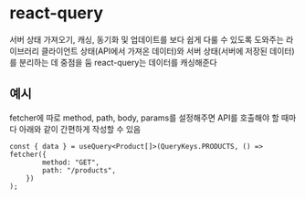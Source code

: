 # react-query

서버 상태 가져오기, 캐싱, 동기화 및 업데이트를 보다 쉽게 다룰 수 있도록 도와주는 라이브러리
클라이언트 상태(API에서 가져온 데이터)와 서버 상태(서버에 저장된 데이터)를 분리하는 데 중점을 둠
react-query는 데이터를 캐싱해준다

## 예시

fetcher에 따로 method, path, body, params를 설정해주면 API를 호출해야 할 때마다 아래와 같이 간편하게 작성할 수 있음

    const { data } = useQuery<Product[]>(QueryKeys.PRODUCTS, () =>
    fetcher({
            method: "GET",
            path: "/products",
        })
    );
